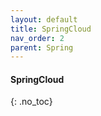 ```yaml
---
layout: default
title: SpringCloud
nav_order: 2
parent: Spring
---
```


#### SpringCloud
{: .no_toc}